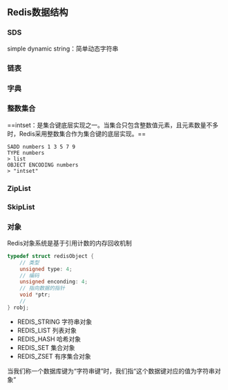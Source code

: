 ## Redis数据结构



### SDS

simple dynamic string：简单动态字符串



### 链表





### 字典



### 整数集合

==intset：是集合键底层实现之一。当集合只包含整数值元素，且元素数量不多时，Redis采用整数集合作为集合键的底层实现。==

``` shell
SADD numbers 1 3 5 7 9
TYPE numbers
> list
OBJECT ENCODING numbers
> "intset"
```





### ZipList





### SkipList



### 对象

Redis对象系统是基于引用计数的内存回收机制

``` c
typedef struct redisObject {
    // 类型
    unsigned type: 4;
    // 编码
    unsigned enconding: 4;
    // 指向数据的指针
    void *ptr;
    // 
} robj;
```



+ REDIS_STRING 字符串对象
+ REDIS_LIST 列表对象
+ REDIS_HASH 哈希对象
+ REDIS_SET 集合对象
+ REDIS_ZSET 有序集合对象

当我们称一个数据库键为“字符串键”时，我们指“这个数据键对应的值为字符串对象”

